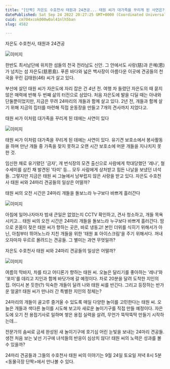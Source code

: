 ```yaml
---
title: "[단짝] 자은도 수호천사 태원과 24견공... 태원 씨가 대가족을 꾸리게 된 사연은?"
datePublished: Sat Sep 24 2022 20:27:25 GMT+0000 (Coordinated Universal Time)
cuid: cm704xcok000w0al41nlh5ban
slug: 4582

---
```



자은도 수호천사, 태원과 24견공

![이미지](https://cdn.hashnode.com/res/hashnode/image/upload/v1739257353597/0875d55e-2481-49a2-9203-bb12aae298b0.jpeg)

한반도 최서남단에 위치한 섬들의 천국 전라남도 신안. 그 안에서도 사랑(慈)과 은혜(恩)가 넘치는 섬 자은도(慈恩島). 푸른 바다와 넓은 백사장이 아름다운 이곳에 견공들의 천국을 꾸린 김태원(46) 씨가 살고 있다.

부산에 살던 태원 씨가 자은도에 자리 잡은 건 4년 전. 여행 차 들렸던 자은도의 때 묻지 않은 매력에 반해 두 번째 삶의 터전으로 삼았다. 처음 자은도에 발을 디딜 때는 아내와 단둘뿐이었지만, 지금은 무려 24마리의 개들과 함께 살고 있다. 2년 전, 개들과 함께 살기 위해 지금의 집터를 마련해 직접 운동장을 만들고 7개의 견사까지 지었다고.

태원 씨가 이처럼 대가족을 꾸리게 된 데에는 사연이 있다

![이미지](https://cdn.hashnode.com/res/hashnode/image/upload/v1739257355715/735641ca-0199-49f4-998f-cb2a0299f1b8.jpeg)

태원 씨가 이처럼 대가족을 꾸리게 된 데에는 사연이 있다. 유기견 보호소에서 봉사활동을 하며 만난 개들 중 가족을 찾지 못하고 오랜 시간 보호소에 머문 개들을 지나치지 못한 것.

임신한 채로 유기됐던 '금자', 개 번식장의 모견 출신으로 사람에게 학대당했던 '레나', 철 수세미를 삼킨 채 발견된 '타미' 등... 모두 사람에게 상처받고 힘든 나날을 보냈던 녀석들. 그렇지만 지금은 태원 씨 그늘에서 남부럽지 않은 사랑을 받고 있다. 자은도 수호천사 태원 씨와 24마리 견공들의 일상은 어떨까?

태원 씨의 오전 시간은 24마리 개들을 돌보느라 누구보다 바쁘게 흘러간다

![이미지](https://cdn.hashnode.com/res/hashnode/image/upload/v1739257357727/281242ab-d0f8-4d98-8a08-33e3cb0da2b8.jpeg)

아침에 일어나자마자 밤새 큰일은 없었는지 CCTV 확인하고, 견사 청소하고, 개들 목욕시키고... 태원 씨의 오전 시간은 24마리 개들을 돌보느라 누구보다 바쁘게 흘러간다. 땀으로 온몸이 젖은 태원 씨가 향하는 곳은, 바로 냉동고! 본인 더위를 식히기 위해서가 아닌, 아침부터 뛰어노느라 지친 개들을 위한 '태원 표 아이스크림'을 주기 위해서다. 꺼내오자마자 우르르 몰려드는 견공들. 그 별미는 과연 무엇일까?

자은도 수호천사 태원 씨와 24마리 견공들의 일상은 어떨까?

![이미지](https://cdn.hashnode.com/res/hashnode/image/upload/v1739257359693/f940269e-fd71-4b3b-9147-ec1481e69008.jpeg)

여름의 막바지, 차를 타고 어디론가 향하는 태원 씨. 오늘은 달리기를 좋아하는 '레나'와 '포미'를 데리고 지인과 함께 바닷가에 갈 예정이다. 차로 20분을 달려 도착한 지인의 집. 어디서 본 듯한(?) 익숙한 개들이 달려 나와 태원 씨를 반긴다. 그리고 등장하는 반가운 얼굴!! 태원 씨가 만나러 간 특별한 지인의 정체는?

24마리의 개들이 골고루 즐거울 수 있도록 매일 다양한 놀이를 고민한다는 태원 씨. 오늘은 개들과 색다른 놀이를 시도해 보고자 새로운 놀이기구를 직접 만들 예정이다. 자은도에 오기 전 용접기사로 일하며 쌓은 용접 실력을 살려, 무언가 뚝딱뚝딱 만들기 시작하는데...

전문가의 솜씨로 금세 완성된 새 놀이기구에 호기심 어린 눈빛을 보내는 24마리 견공들. 생전 처음 보는 낯선 기구에 녀석들의 반응이 심상치 않다! 태원 씨의 노력은 성과를 볼 수 있을까?

24마리 견공들과 그들의 수호천사 태원 씨의 이야기는 9월 24일 토요일 저녁 8시 5분 <동물극장 단짝>에서 만나볼 수 있다.